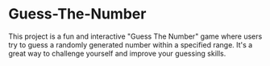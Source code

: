 # Guess-The-Number
This project is a fun and interactive "Guess The Number" game where users try to guess a randomly generated number within a specified range. It's a great way to challenge yourself and improve your guessing skills.
